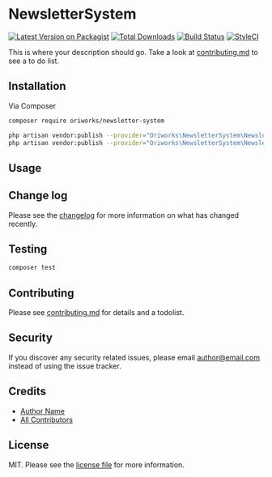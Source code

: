 # NewsletterSystem

[![Latest Version on Packagist][ico-version]][link-packagist]
[![Total Downloads][ico-downloads]][link-downloads]
[![Build Status][ico-travis]][link-travis]
[![StyleCI][ico-styleci]][link-styleci]

This is where your description should go. Take a look at [contributing.md](contributing.md) to see a to do list.

## Installation

Via Composer

```bash
composer require oriworks/newsletter-system
```

```bash
php artisan vendor:publish --provider="Oriworks\NewsletterSystem\NewsletterSystemServiceProvider" --tag="config"
php artisan vendor:publish --provider="Oriworks\NewsletterSystem\NewsletterSystemServiceProvider" --tag="migrations"
```



## Usage

## Change log

Please see the [changelog](changelog.md) for more information on what has changed recently.

## Testing

```bash
composer test
```

## Contributing

Please see [contributing.md](contributing.md) for details and a todolist.

## Security

If you discover any security related issues, please email author@email.com instead of using the issue tracker.

## Credits

- [Author Name][link-author]
- [All Contributors][link-contributors]

## License

MIT. Please see the [license file](license.md) for more information.

[ico-version]: https://img.shields.io/packagist/v/oriworks/newsletter-system.svg?style=flat-square
[ico-downloads]: https://img.shields.io/packagist/dt/oriworks/newsletter-system.svg?style=flat-square
[ico-travis]: https://img.shields.io/travis/oriworks/newsletter-system/master.svg?style=flat-square
[ico-styleci]: https://styleci.io/repos/12345678/shield

[link-packagist]: https://packagist.org/packages/oriworks/newsletter-system
[link-downloads]: https://packagist.org/packages/oriworks/newsletter-system
[link-travis]: https://travis-ci.org/oriworks/newsletter-system
[link-styleci]: https://styleci.io/repos/12345678
[link-author]: https://github.com/oriworks
[link-contributors]: ../../contributors
